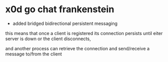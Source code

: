 # x0d go chat frankenstein

- added bridged bidirectional persistent messaging

this means that once a client is registered its connection persists until eiter server is down or the client disconnects,

and another process can retrieve the connection and send/receive a message to/from the client

